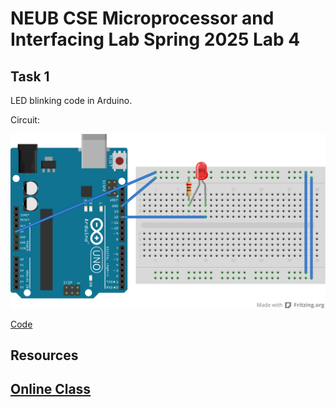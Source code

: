# NEUB CSE Microprocessor and Interfacing Lab Spring 2025 Lab 4

## Task 1
LED blinking code in Arduino.

Circuit:

![task1](task1.png)

[Code](task1.ino)

## Resources

## [Online Class](https://www.youtube.com/watch?v=ulclNTYsoGQ)
